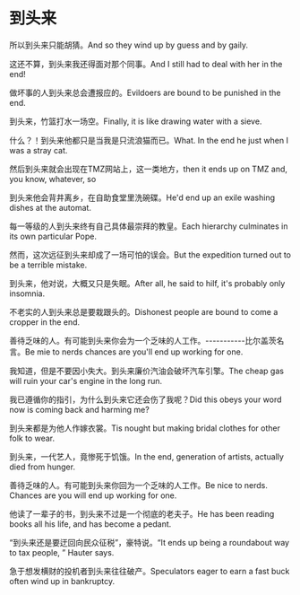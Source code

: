 # 到头来

<p><span class="chinese">所以到头来只能胡猜。</span><span class="english">And so they wind up by guess and by gaily.</span></p>

<p><span class="chinese">这还不算，到头来我还得面对那个同事。</span><span class="english">And I still had to deal with her in the end!</span></p>

<p><span class="chinese">做坏事的人到头来总会遭报应的。</span><span class="english">Evildoers are bound to be punished in the end.</span></p>

<p><span class="chinese">到头来，竹篮打水一场空。</span><span class="english">Finally, it is like drawing water with a sieve.</span></p>

<p><span class="chinese">什么？！到头来他都只是当我是只流浪猫而已。</span><span class="english">What. In the end he just when I was a stray cat.</span></p>

<p><span class="chinese">然后到头来就会出现在TMZ网站上，这一类地方，</span><span class="english">then it ends up on TMZ and, you know, whatever, so</span></p>

<p><span class="chinese">到头来他会背井离乡，在自助食堂里洗碗碟。</span><span class="english">He'd end up an exile washing dishes at the automat.</span></p>

<p><span class="chinese">每一等级的人到头来终有自己具体最崇拜的教皇。</span><span class="english">Each hierarchy culminates in its own particular Pope.</span></p>

<p><span class="chinese">然而，这次远征到头来却成了一场可怕的误会。</span><span class="english">But the expedition turned out to be a terrible mistake.</span></p>

<p><span class="chinese">到头来，他对说，大概又只是失眠。</span><span class="english">After all, he said to hilf, it's probably only insomnia.</span></p>

<p><span class="chinese">不老实的人到头来总是要栽跟头的。</span><span class="english">Dishonest people are bound to come a cropper in the end.</span></p>

<p><span class="chinese">善待乏味的人。有可能到头来你会为一个乏味的人工作。-----------比尔盖茨名言。</span><span class="english">Be mie to nerds chances are you'll end up working for one.</span></p>

<p><span class="chinese">我知道，但是不要因小失大。到头来廉价汽油会破坏汽车引擎。</span><span class="english">The cheap gas will ruin your car's engine in the long run.</span></p>

<p><span class="chinese">我已遵循你的指引，为什么到头来它还会伤了我呢？</span><span class="english">Did this obeys your word now is coming back and harming me?</span></p>

<p><span class="chinese">到头来都是为他人作嫁衣裳。</span><span class="english">Tis nought but making bridal clothes for other folk to wear.</span></p>

<p><span class="chinese">到头来，一代艺人，竟惨死于饥饿。</span><span class="english">In the end, generation of artists, actually died from hunger.</span></p>

<p><span class="chinese">善待乏味的人。有可能到头来你回为一个乏味的人工作。</span><span class="english">Be nice to nerds. Chances are you will end up working for one.</span></p>

<p><span class="chinese">他读了一辈子的书，到头来不过是一个彻底的老夫子。</span><span class="english">He has been reading books all his life, and has become a pedant.</span></p>

<p><span class="chinese">“到头来还是要迂回向民众征税”，豪特说。</span><span class="english">“It ends up being a roundabout way to tax people, ” Hauter says.</span></p>

<p><span class="chinese">急于想发横财的投机者到头来往往破产。</span><span class="english">Speculators eager to earn a fast buck often wind up in bankruptcy.</span></p>

